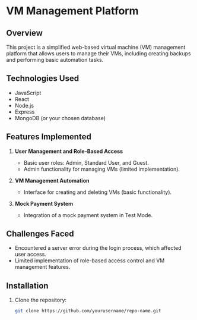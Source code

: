 # VM Management Platform

## Overview
This project is a simplified web-based virtual machine (VM) management platform that allows users to manage their VMs, including creating backups and performing basic automation tasks.

## Technologies Used
- JavaScript
- React
- Node.js
- Express
- MongoDB (or your chosen database)

## Features Implemented
1. **User Management and Role-Based Access**
   - Basic user roles: Admin, Standard User, and Guest.
   - Admin functionality for managing VMs (limited implementation).

2. **VM Management Automation**
   - Interface for creating and deleting VMs (basic functionality).

3. **Mock Payment System**
   - Integration of a mock payment system in Test Mode.

## Challenges Faced
- Encountered a server error during the login process, which affected user access.
- Limited implementation of role-based access control and VM management features.

## Installation
1. Clone the repository:
   ```bash
   git clone https://github.com/yourusername/repo-name.git

